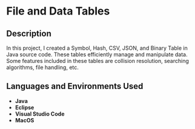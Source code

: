 <h1>File and Data Tables</h1>

<h2>Description</h2>
In this project, I created a Symbol, Hash, CSV, JSON, and Binary Table in Java source code. These tables efficiently manage and manipulate data. Some features included in these tables are collision resolution, searching algorithms, file handling, etc.
<br />


<h2>Languages and Environments Used</h2>

- <b>Java</b> 
- <b>Eclipse</b>
- <b>Visual Studio Code</b>
- <b>MacOS</b>

